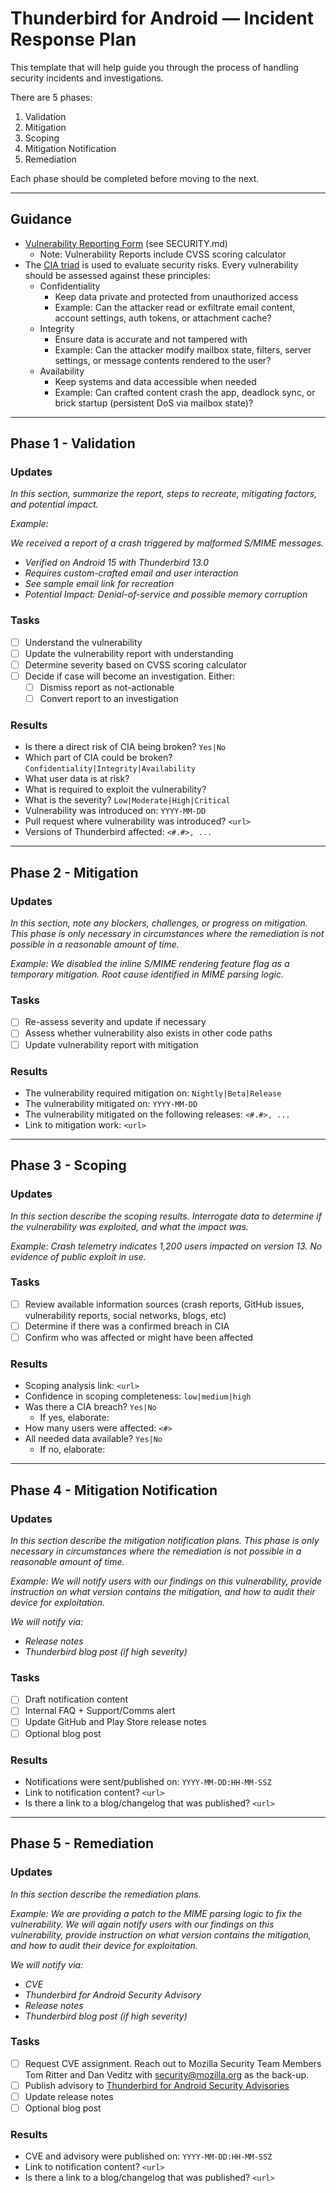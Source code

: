 # Thunderbird for Android — Incident Response Plan

This template that will help guide you through the process of handling security incidents and investigations.

There are 5 phases:
1. Validation
2. Mitigation
3. Scoping
4. Mitigation Notification
5. Remediation

Each phase should be completed before moving to the next.

---

## Guidance

- [Vulnerability Reporting Form](https://github.com/thunderbird/thunderbird-android/security/advisories/new) (see SECURITY.md)
  - Note: Vulnerability Reports include CVSS scoring calculator
- The [CIA triad](https://www.energy.gov/femp/operational-technology-cybersecurity-energy-systems#cia) is used to evaluate security risks. Every vulnerability should be assessed against these principles:
  - Confidentiality
    - Keep data private and protected from unauthorized access
    - Example: Can the attacker read or exfiltrate email content, account settings, auth tokens, or attachment cache?
  - Integrity
    - Ensure data is accurate and not tampered with
    - Example: Can the attacker modify mailbox state, filters, server settings, or message contents rendered to the user?
  - Availability
    - Keep systems and data accessible when needed
    - Example: Can crafted content crash the app, deadlock sync, or brick startup (persistent DoS via mailbox state)?

---

## Phase 1 - Validation

### Updates

_In this section, summarize the report, steps to recreate, mitigating factors, and potential impact._

_Example:_

_We received a report of a crash triggered by malformed S/MIME messages._
- _Verified on Android 15 with Thunderbird 13.0_
- _Requires custom-crafted email and user interaction_
- _See sample email link for recreation_
- _Potential Impact: Denial-of-service and possible memory corruption_

### Tasks

- [ ] Understand the vulnerability
- [ ] Update the vulnerability report with understanding
- [ ] Determine severity based on CVSS scoring calculator
- [ ] Decide if case will become an investigation. Either:
  - [ ] Dismiss report as not-actionable
  - [ ] Convert report to an investigation

### Results

- Is there a direct risk of CIA being broken? `Yes|No`
- Which part of CIA could be broken? `Confidentiality|Integrity|Availability`
- What user data is at risk?
- What is required to exploit the vulnerability?
- What is the severity? `Low|Moderate|High|Critical`
- Vulnerability was introduced on: `YYYY-MM-DD`
- Pull request where vulnerability was introduced? `<url>`
- Versions of Thunderbird affected: `<#.#>, ...`

---

## Phase 2 - Mitigation

### Updates

_In this section, note any blockers, challenges, or progress on mitigation. This phase is only necessary in circumstances where the remediation is not possible in a reasonable amount of time._

_Example:_
_We disabled the inline S/MIME rendering feature flag as a temporary mitigation. Root cause identified in MIME parsing logic._

### Tasks

- [ ] Re-assess severity and update if necessary
- [ ] Assess whether vulnerability also exists in other code paths
- [ ] Update vulnerability report with mitigation

### Results

- The vulnerability required mitigation on: `Nightly|Beta|Release`
- The vulnerability mitigated on: `YYYY-MM-DD`
- The vulnerability mitigated on the following releases: `<#.#>, ...`
- Link to mitigation work: `<url>`

---

## Phase 3 - Scoping

### Updates

_In this section describe the scoping results. Interrogate data to determine if the vulnerability was exploited, and what the impact was._

_Example:_
_Crash telemetry indicates 1,200 users impacted on version 13. No evidence of public exploit in use._

### Tasks

- [ ] Review available information sources (crash reports, GitHub issues, vulnerability reports, social networks, blogs, etc)
- [ ] Determine if there was a confirmed breach in CIA
- [ ] Confirm who was affected or might have been affected

### Results

- Scoping analysis link: `<url>`
- Confidence in scoping completeness: `low|medium|high`
- Was there a CIA breach? `Yes|No`
  - If yes, elaborate:
- How many users were affected: `<#>`
- All needed data available? `Yes|No`
  - If no, elaborate:

---

## Phase 4 - Mitigation Notification

### Updates

_In this section describe the mitigation notification plans. This phase is only necessary in circumstances where the remediation is not possible in a reasonable amount of time._

_Example:_
_We will notify users with our findings on this vulnerability, provide instruction on what version contains the mitigation, and how to audit their device for exploitation._

_We will notify via:_
- _Release notes_
- _Thunderbird blog post (if high severity)_

### Tasks

- [ ] Draft notification content
- [ ] Internal FAQ + Support/Comms alert
- [ ] Update GitHub and Play Store release notes
- [ ] Optional blog post

### Results

- Notifications were sent/published on: `YYYY-MM-DD:HH-MM-SSZ`
- Link to notification content? `<url>`
- Is there a link to a blog/changelog that was published? `<url>`

---

## Phase 5 - Remediation

### Updates

_In this section describe the remediation plans._

_Example:_
_We are providing a patch to the MIME parsing logic to fix the vulnerability. We will again notify users with our findings on this vulnerability, provide instruction on what version contains the mitigation, and how to audit their device for exploitation._

_We will notify via:_
- _CVE_
- _Thunderbird for Android Security Advisory_
- _Release notes_
- _Thunderbird blog post (if high severity)_

### Tasks

- [ ] Request CVE assignment. Reach out to Mozilla Security Team Members Tom Ritter and Dan Veditz with security@mozilla.org as the back-up.
- [ ] Publish advisory to [Thunderbird for Android Security Advisories](https://github.com/thunderbird/thunderbird-android/security/advisories)
- [ ] Update release notes
- [ ] Optional blog post

### Results

- CVE and advisory were published on: `YYYY-MM-DD:HH-MM-SSZ`
- Link to notification content? `<url>`
- Is there a link to a blog/changelog that was published? `<url>`

